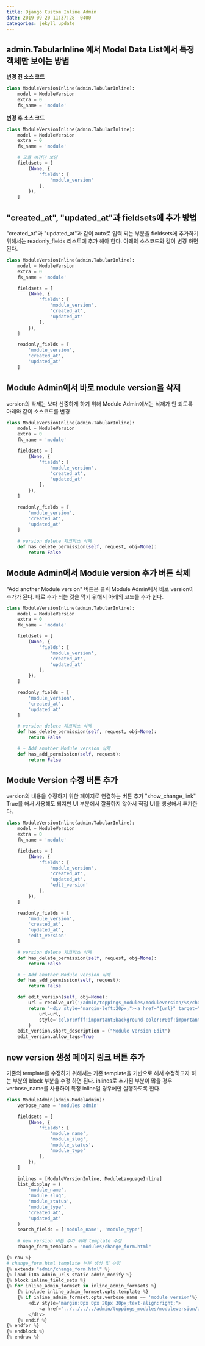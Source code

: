 ```yaml
---
title: Django Custom Inline Admin
date: 2019-09-20 11:37:28 -0400
categories: jekyll update
---
```

## admin.TabularInline 에서 Model Data List에서 특정 객체만 보이는 방법

**변경 전 소스 코드**
``` python
class ModuleVersionInline(admin.TabularInline):
    model = ModuleVersion
    extra = 0
    fk_name = 'module'
```
**변경 후 소스 코드**
``` python
class ModuleVersionInline(admin.TabularInline):
    model = ModuleVersion
    extra = 0
    fk_name = 'module'

    # 모듈 버전만 보임
    fieldsets = [
        (None, {
            'fields': [
                'module_version'
            ],
        }),
    ]
```

## "created_at", "updated_at"과 fieldsets에 추가 방법

"created_at"과 "updated_at"과 같이 auto로 입력 되는 부분을 fieldsets에 추가하기 위해서는 readonly_fields 리스트에 추가 해야 한다. 아래의 소스코드와 같이 변경 하면 된다.

``` python
class ModuleVersionInline(admin.TabularInline):
    model = ModuleVersion
    extra = 0
    fk_name = 'module'

    fieldsets = [
        (None, {
            'fields': [
                'module_version',
                'created_at',
                'updated_at'
            ],
        }),
    ]

    readonly_fields = [
        'module_version', 
        'created_at',
        'updated_at'
    ]
```

## Module Admin에서 바로 module version을 삭제

version의 삭제는 보다 신중하게 하기 위해 Module Admin에서는 삭제가 안 되도록 아래와 같이 소스코드를 변경

``` python
class ModuleVersionInline(admin.TabularInline):
    model = ModuleVersion
    extra = 0
    fk_name = 'module'

    fieldsets = [
        (None, {
            'fields': [
                'module_version',
                'created_at',
                'updated_at'
            ],
        }),
    ]

    readonly_fields = [
        'module_version', 
        'created_at',
        'updated_at'
    ]
    
    # version delete 체크박스 삭제
    def has_delete_permission(self, request, obj=None):
        return False
```

## Module Admin에서 Module version 추가 버튼 삭제

"Add another Module version" 버튼은 클릭 Module Admin에서 바로 version이 추가가 된다.
바로 추가 되는 것을 막기 위해서 아래의 코드를 추가 한다.

``` python
class ModuleVersionInline(admin.TabularInline):
    model = ModuleVersion
    extra = 0
    fk_name = 'module'

    fieldsets = [
        (None, {
            'fields': [
                'module_version',
                'created_at',
                'updated_at'
            ],
        }),
    ]

    readonly_fields = [
        'module_version', 
        'created_at',
        'updated_at'
    ]

    # version delete 체크박스 삭제
    def has_delete_permission(self, request, obj=None):
        return False

    # + Add another Module version 삭제
    def has_add_permission(self, request):
        return False
```

## Module Version 수정 버튼 추가

version의 내용을 수정하기 위한 페이지로 연결하는 버튼 추가
"show_change_link" True를 해서 사용해도 되지만 UI 부분에서 깔끔하지 않아서 직접 UI를 생성해서 추가한다.

``` python
class ModuleVersionInline(admin.TabularInline):
    model = ModuleVersion
    extra = 0
    fk_name = 'module'

    fieldsets = [
        (None, {
            'fields': [
                'module_version',
                'created_at',
                'updated_at',
                'edit_version'
            ],
        }),
    ]

    readonly_fields = [
        'module_version', 
        'created_at',
        'updated_at',
        'edit_version'
    ]

    # version delete 체크박스 삭제
    def has_delete_permission(self, request, obj=None):
        return False

    # + Add another Module version 삭제
    def has_add_permission(self, request):
        return False

    def edit_version(self, obj=None):
        url = resolve_url('/admin/toppings_modules/moduleversion/%s/change/' % (obj.version_no))
        return '<div style="margin-left:20px;"><a href="{url}" target="_black" class="btn" style="{style}">Edit</a></div>'.format(
            url=url,
            style='color:#fff!important;background-color:#0bf!important;border: 1px solid #0bf!important;'
        )
    edit_version.short_description = ("Module Version Edit")
    edit_version.allow_tags=True
```

## new version 생성 페이지 링크 버튼 추가

기존의 template를 수정하기 위해서는 기존 template을 기반으로 해서 수정하고자 하는 부분의 block 부분을 수정 하면 된다. inlines로 추가된 부분이 많을 경우 verbose_name를 사용하여 특정 inline일 경우에만 실행하도록 한다.

``` python
class ModuleAdmin(admin.ModelAdmin):
    verbose_name = 'modules admin'

    fieldsets = [
        (None, {
            'fields': [
                'module_name',
                'module_slug',
                'module_status',
                'module_type'
            ],
        }),
    ]

    inlines = [ModuleVersionInline, ModuleLanguageInline]
    list_display = (
        'module_name',
        'module_slug',
        'module_status',
        'module_type',
        'created_at',
        'updated_at'
    )
    search_fields = ['module_name', 'module_type']
    
    # new version 버튼 추가 위해 template 수정
    change_form_template = "modules/change_form.html"
```

``` python
{% raw %}
# change_form.html template 부분 생성 및 수정
{% extends "admin/change_form.html" %}
{% load i18n admin_urls static admin_modify %}
{% block inline_field_sets %}
{% for inline_admin_formset in inline_admin_formsets %}
    {% include inline_admin_formset.opts.template %}
    {% if inline_admin_formset.opts.verbose_name == 'module version'%}
        <div style="margin:0px 0px 20px 30px;text-align:right;">
            <a href="../../../../admin/toppings_modules/moduleversion/add/" class="btn" style="color:#fff!important;background-color:#0bf!important;border: 1px solid #0bf!important;">Add another Module Version</a>
        </div>
    {% endif %}
{% endfor %}
{% endblock %}
{% endraw %}
```